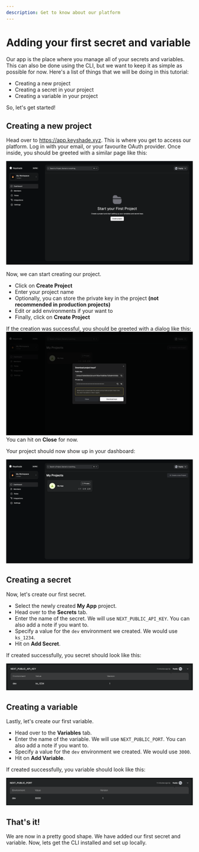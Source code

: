 ```yaml
---
description: Get to know about our platform
---
```


# Adding your first secret and variable

Our app is the place where you manage all of your secrets and variables. This can also be done using the CLI, but we want to keep it as simple as possible for now. Here's a list of things that we will be doing in this tutorial:

- Creating a new project
- Creating a secret in your project
- Creating a variable in your project

So, let's get started!

## Creating a new project

Head over to https://app.keyshade.xyz. This is where you get to access our platform. Log in with your email, or your favourite OAuth provider. Once inside, you should be greeted with a similar page like this:

![Dashboard](../../blob/dashboard.png)

Now, we can start creating our project.

- Click on **Create Project**
- Enter your project name
- Optionally, you can store the private key in the project **(not recommended in production projects)**
- Edit or add environments if your want to
- Finally, click on **Create Project**

If the creation was successful, you should be greeted with a dialog like this:
![Success](../../blob/create-project-success.png) You can hit on **Close** for now.

Your project should now show up in your dashboard:

![Dashboard](../../blob/dashboard-with-project.png)

## Creating a secret

Now, let's create our first secret.

- Select the newly created **My App** project.
- Head over to the **Secrets** tab.
- Enter the name of the secret. We will use `NEXT_PUBLIC_API_KEY`. You can also add a note if you want to.
- Specify a value for the `dev` environment we created. We would use `ks_1234`.
- Hit on **Add Secret**.

If created successfully, you secret should look like this:

![Success](../../blob/secret.png)

## Creating a variable

Lastly, let's create our first variable.

- Head over to the **Variables** tab.
- Enter the name of the variable. We will use `NEXT_PUBLIC_PORT`. You can also add a note if you want to.
- Specify a value for the `dev` environment we created. We would use `3000`.
- Hit on **Add Variable**.

If created successfully, you variable should look like this:

![Success](../../blob/variable.png)

## That's it!

We are now in a pretty good shape. We have added our first secret and variable. Now, lets get the CLI installed and set up locally.
